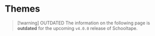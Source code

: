 # Themes

> [!warning] OUTDATED
> The information on the following page is **outdated** for the upcoming `v4.0.0` release of Schooltape.
